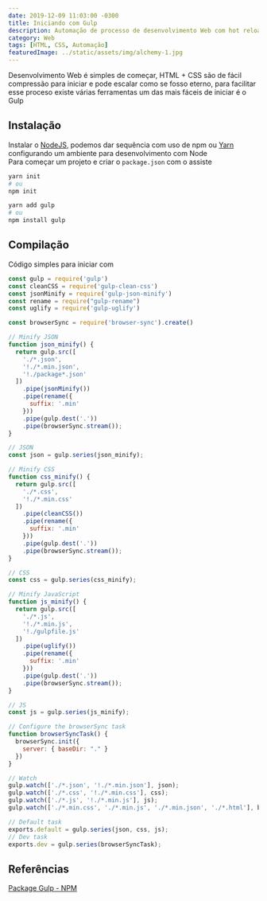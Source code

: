 ```yaml
---
date: 2019-12-09 11:03:00 -0300
title: Iniciando com Gulp
description: Automação de processo de desenvolvimento Web com hot reloading e minify
category: Web
tags: [HTML, CSS, Automação]
featuredImage: ../static/assets/img/alchemy-1.jpg
---
```


Desenvolvimento Web é simples de começar, HTML + CSS são de fácil compressão para iniciar e pode escalar como se fosso eterno, para facilitar esse proceso existe várias ferramentas um das mais fáceis de iniciar é o Gulp

## Instalação

Instalar o [NodeJS](https://nodejs.org/), podemos dar sequência com uso de npm ou [Yarn](https://yarnpkg.com/) configurando um ambiente para desenvolvimento com Node  
Para começar um projeto e criar o `package.json` com o assiste 

```bash 
yarn init
# ou
npm init
```

```bash
yarn add gulp
# ou
npm install gulp
```

## Compilação

Código simples para iniciar com 

```javascript
const gulp = require('gulp')
const cleanCSS = require('gulp-clean-css')
const jsonMinify = require('gulp-json-minify')
const rename = require("gulp-rename")
const uglify = require('gulp-uglify')

const browserSync = require('browser-sync').create()

// Minify JSON
function json_minify() {
  return gulp.src([
    './*.json',
    '!./*.min.json',
    '!./package*.json'
  ])
    .pipe(jsonMinify())
    .pipe(rename({
      suffix: '.min'
    }))
    .pipe(gulp.dest('.'))
    .pipe(browserSync.stream());
}

// JSON
const json = gulp.series(json_minify);

// Minify CSS
function css_minify() {
  return gulp.src([
    './*.css',
    '!./*.min.css'
  ])
    .pipe(cleanCSS())
    .pipe(rename({
      suffix: '.min'
    }))
    .pipe(gulp.dest('.'))
    .pipe(browserSync.stream());
}

// CSS
const css = gulp.series(css_minify);

// Minify JavaScript
function js_minify() {
  return gulp.src([
    './*.js',
    '!./*.min.js',
    '!./gulpfile.js'
  ])
    .pipe(uglify())
    .pipe(rename({
      suffix: '.min'
    }))
    .pipe(gulp.dest('.'))
    .pipe(browserSync.stream());
}

// JS
const js = gulp.series(js_minify);

// Configure the browserSync task
function browserSyncTask() {
  browserSync.init({
    server: { baseDir: "." }
  })
}

// Watch
gulp.watch(['./*.json', '!./*.min.json'], json);
gulp.watch(['./*.css', '!./*.min.css'], css);
gulp.watch(['./*.js', '!./*.min.js'], js);
gulp.watch(['./*.min.css', './*.min.js', './*.min.json', './*.html'], browserSync.reload);

// Default task
exports.default = gulp.series(json, css, js);
// Dev task
exports.dev = gulp.series(browserSyncTask);
```

## Referências 

[Package Gulp - NPM](https://www.npmjs.com/package/gulp)
